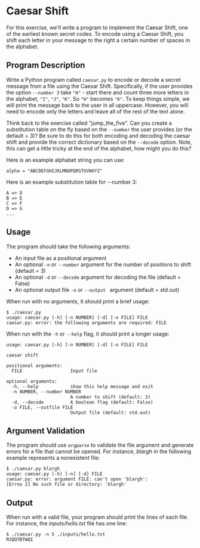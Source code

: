 # Caesar Shift

For this exercise, we'll write a program to implement the Caesar Shift, one of the earliest known secret codes. To encode using a Caesar Shift, you shift each letter in your message to the right a certain number of spaces in the alphabet.

## Program Description 

Write a Python program called `caesar.py` to encode or decode a secret message from a file using the Caesar Shift. Specifically, if the user provides the option `--number 3` take `"H"` - start there and count three more letters in the alphabet, `"I"`, `"J"`, `"K"`.  So `"H"` becomes `"K"`. To keep things simple, we will print the message back to the user in all uppercase. However, you will need to encode only the letters and leave all of the rest of the text alone.

Think back to the exercise called "jump_the_five". Can you create a substitution table on the fly based on the `--number` the user provides (or the default = 3)? Be sure to do this for both encoding and decoding the caesar shift and provide the correct dictionary based on the `--decode` option. Note, this can get a little tricky at the end of the alphabet, how might you do this?

Here is an example alphabet string you can use:

```
alpha = "ABCDEFGHIJKLMNOPQRSTUVWXYZ"
```

Here is an example substitution table for --number 3:

```
A => D
B => E
C => F
D => G
...
```

## Usage

The program should take the following arguments:

* An input file as a positional argument
* An optional `-n` or `--number` argument for the number of positions to shift (default = 3)
* An optional `-d` or `--decode` argument for decoding the file (default = False)
* An optional output file `-o` or `--output ` argument (default = std.out)

When run with no arguments, it should print a brief usage:

```
$ ./caesar.py
usage: caesar.py [-h] [-n NUMBER] [-d] [-o FILE] FILE
caesar.py: error: the following arguments are required: FILE
```

When run with the `-h` or `--help` flag, it should print a longer usage:

```
usage: caesar.py [-h] [-n NUMBER] [-d] [-o FILE] FILE

caesar shift

positional arguments:
  FILE                  Input file

optional arguments:
  -h, --help            show this help message and exit
  -n NUMBER, --number NUMBER
                        A number to shift (default: 3)
  -d, --decode          A boolean flag (default: False)
  -o FILE, --outfile FILE
                        Output file (default: std.out)
```

## Argument Validation

The program should use `argparse` to validate the file argument and generate errors for a file that cannot be opened.
For instance, _blargh_ in the following example represents a nonexistent file:

```
$ ./caesar.py blargh
usage: caesar.py [-h] [-n] [-d] FILE
caesar.py: error: argument FILE: can't open 'blargh': 
[Errno 2] No such file or directory: 'blargh'
```
 
## Output

When run with a valid file, your program should print the lines of each file.
For instance, the _inputs/hello.txt_ file has one line:

```
$ ./caesar.py -n 5 ./inputs/hello.txt
MJQQTBTWQI
```